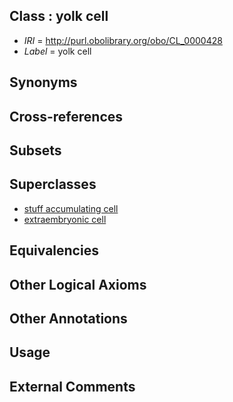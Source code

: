 
## Class : yolk cell

 * *IRI* = http://purl.obolibrary.org/obo/CL_0000428
 * *Label* = yolk cell

## Synonyms


## Cross-references


## Subsets


## Superclasses

 * [stuff accumulating cell](../../CL/25/CL_0000325.md)
 * [extraembryonic cell](../../CL/49/CL_0000349.md)

## Equivalencies


## Other Logical Axioms


## Other Annotations


## Usage


## External Comments

